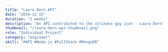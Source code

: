 ```yaml
---
title: "Laura Dern API"
date: "2019-12-15"
duration: "2 weeks"
description: "An API contributed to the ultimate gay icon - Laura Dern"
thumbnail: "/laura-dern-api-thumbnail.png"
role: "Individual Project"
category: "engineer"
skill: "#API #Node.js #FullStack #MongoDB"
---
```

